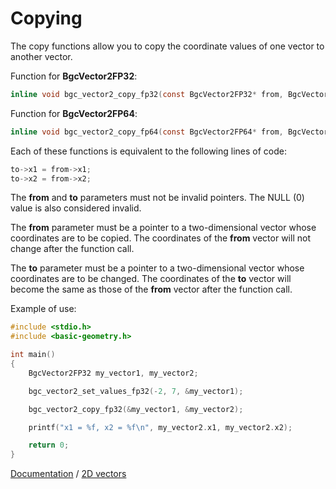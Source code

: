 # Copying

The copy functions allow you to copy the coordinate values of one vector to another vector.

Function for **BgcVector2FP32**:

```c
inline void bgc_vector2_copy_fp32(const BgcVector2FP32* from, BgcVector2FP32* to);
```

Function for **BgcVector2FP64**:

```c
inline void bgc_vector2_copy_fp64(const BgcVector2FP64* from, BgcVector2FP64* to);
```

Each of these functions is equivalent to the following lines of code:

```c
to->x1 = from->x1;
to->x2 = from->x2;
```

The **from** and **to** parameters must not be invalid pointers. The NULL (0) value is also considered invalid.

The **from** parameter must be a pointer to a two-dimensional vector whose coordinates are to be copied. The coordinates of the **from** vector will not change after the function call.

The **to** parameter must be a pointer to a two-dimensional vector whose coordinates are to be changed. The coordinates of the **to** vector will become the same as those of the **from** vector after the function call.

Example of use:

```c
#include <stdio.h>
#include <basic-geometry.h>

int main()
{
    BgcVector2FP32 my_vector1, my_vector2;

    bgc_vector2_set_values_fp32(-2, 7, &my_vector1);

    bgc_vector2_copy_fp32(&my_vector1, &my_vector2);

    printf("x1 = %f, x2 = %f\n", my_vector2.x1, my_vector2.x2);

    return 0;
}
```

[Documentation](../intro-eng.md) / [2D vectors](../vector2-eng.md)
